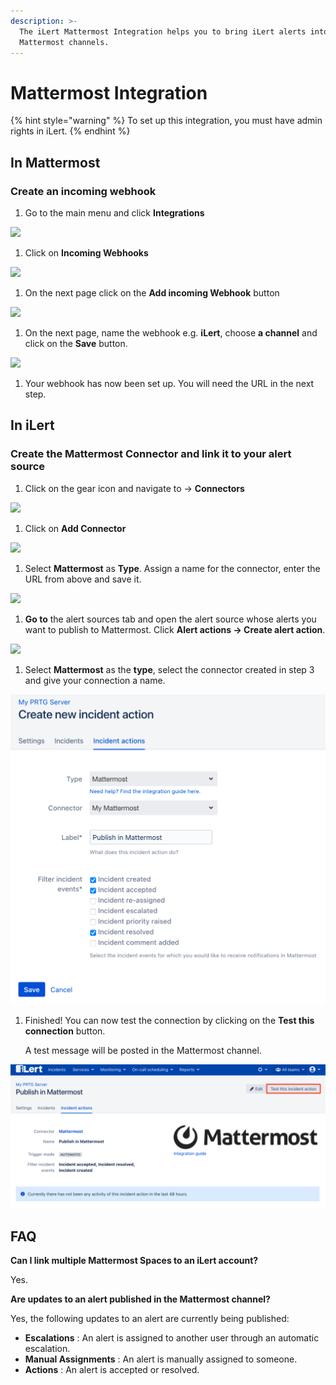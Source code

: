 ```yaml
---
description: >-
  The iLert Mattermost Integration helps you to bring iLert alerts into your
  Mattermost channels.
---
```


# Mattermost Integration

{% hint style="warning" %}
To set up this integration, you must have admin rights in iLert.
{% endhint %}

## In Mattermost <a href="#add-to-channel" id="add-to-channel"></a>

### Create an incoming webhook

1. Go to the main menu and click **Integrations**

![](../.gitbook/assets/screenshot\_07\_02\_21\_\_16\_44.png)

1. Click on **Incoming Webhooks**

![](../.gitbook/assets/screenshot\_07\_02\_21\_\_16\_45.png)

1. On the next page click on the **Add incoming Webhook** button

![](../.gitbook/assets/screenshot\_07\_02\_21\_\_16\_47.png)

1. On the next page, name the webhook e.g. **iLert**, choose **a channel** and click on the **Save** button.

![](../.gitbook/assets/screenshot\_07\_02\_21\_\_16\_49.png)

1. Your webhook has now been set up. You will need the URL in the next step.

## In iLert <a href="#create-alarm-source" id="create-alarm-source"></a>

### Create the Mattermost Connector and link it to your alert source

1. Click on the gear icon and navigate to → **Connectors**

![](<../.gitbook/assets/go\_to\_connectors (3).png>)

1. Click on **Add Connector**

![](../.gitbook/assets/create\_connector\_button.png)

1. Select **Mattermost** as **Type**. Assign a name for the connector, enter the URL from above and save it.

![](../.gitbook/assets/screenshot\_07\_02\_21\_\_16\_53.png)

1. **Go to** the alert sources tab and open the alert source whose alerts you want to publish to Mattermost. Click **Alert actions → Create alert action**.

![](<../.gitbook/assets/new\_incident\_action (7).png>)

1. Select **Mattermost** as the **type**, select the connector created in step 3 and give your connection a name.

![](<../.gitbook/assets/ilert (74).png>)

1.  Finished! You can now test the connection by clicking on the **Test this connection** button. &#x20;

    A test message will be posted in the Mattermost channel.

![](<../.gitbook/assets/ilert (75).png>)

## FAQ <a href="#faq" id="faq"></a>

**Can I link multiple Mattermost Spaces to an iLert account?**

Yes.

**Are updates to an alert published in the Mattermost channel?**

Yes, the following updates to an alert are currently being published:

* **Escalations** : An alert is assigned to another user through an automatic escalation.
* **Manual Assignments** : An alert is manually assigned to someone.
* **Actions** : An alert is accepted or resolved.
